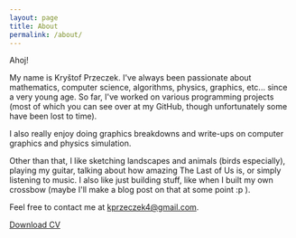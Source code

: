 ```yaml
---
layout: page
title: About
permalink: /about/
---
```


Ahoj!

My name is Kryštof Przeczek. I've always been passionate about mathematics, computer science, algorithms, physics, graphics, etc... since a very young age. So far, I've worked on various programming projects (most of which you can see over at my GitHub, though unfortunately some have been lost to time).

I also really enjoy doing graphics breakdowns and write-ups on computer graphics and physics simulation.

Other than that, I like sketching landscapes and animals (birds especially), playing my guitar, talking about how amazing The Last of Us is, or simply listening to music. I also like just building stuff, like when I built my own crossbow (maybe I'll make a blog post on that at some point :p ).

Feel free to contact me at <a href="mailto:kprzeczek4@gmail.com">kprzeczek4@gmail.com</a>.

<a href="{{ '/assets/cv.pdf' | relative_url }}" download>Download CV</a>

<!-- This is the base Jekyll theme. You can find out more info about customizing your Jekyll theme, as well as basic Jekyll usage documentation at [jekyllrb.com](https://jekyllrb.com/)

You can find the source code for Minima at GitHub:
[jekyll][jekyll-organization] /
[minima](https://github.com/jekyll/minima)

You can find the source code for Jekyll at GitHub:
[jekyll][jekyll-organization] /
[jekyll](https://github.com/jekyll/jekyll)

[jekyll-organization]: https://github.com/jekyll
-->
